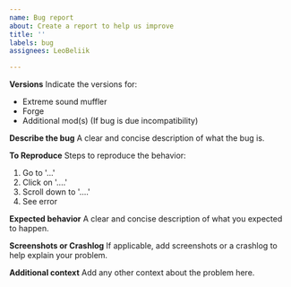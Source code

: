 ```yaml
---
name: Bug report
about: Create a report to help us improve
title: ''
labels: bug
assignees: LeoBeliik

---
```


**Versions**
Indicate the versions for:
- Extreme sound muffler
- Forge
- Additional mod(s) (If bug is due incompatibility)

**Describe the bug**
A clear and concise description of what the bug is.

**To Reproduce**
Steps to reproduce the behavior:
1. Go to '...'
2. Click on '....'
3. Scroll down to '....'
4. See error

**Expected behavior**
A clear and concise description of what you expected to happen.

**Screenshots or Crashlog**
If applicable, add screenshots or a crashlog to help explain your problem.

**Additional context**
Add any other context about the problem here.
